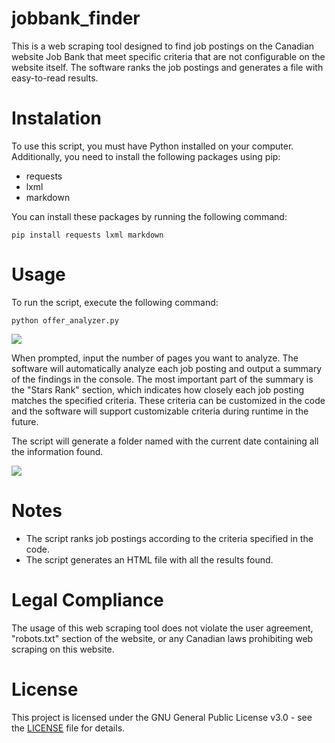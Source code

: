 # jobbank_finder

This is a web scraping tool designed to find job postings on the Canadian website Job Bank that meet specific criteria that are not configurable on the website itself. The software ranks the job postings and generates a file with easy-to-read results.

# Instalation

To use this script, you must have Python installed on your computer. Additionally, you need to install the following packages using pip:

* requests
* lxml
* markdown

You can install these packages by running the following command:

`pip install requests lxml markdown`

# Usage

To run the script, execute the following command:

`python offer_analyzer.py`

![](http://assets.nonskilledeveloper.com/16675314895783.jpg)

When prompted, input the number of pages you want to analyze. The software will automatically analyze each job posting and output a summary of the findings in the console. The most important part of the summary is the "Stars Rank" section, which indicates how closely each job posting matches the specified criteria. These criteria can be customized in the code and the software will support customizable criteria during runtime in the future.

The script will generate a folder named with the current date containing all the information found.

![](http://assets.nonskilledeveloper.com/16675319232825.jpg)

# Notes

* The script ranks job postings according to the criteria specified in the code.
* The script generates an HTML file with all the results found.

# Legal Compliance

The usage of this web scraping tool does not violate the user agreement, "robots.txt" section of the website, or any Canadian laws prohibiting web scraping on this website.

# License

This project is licensed under the GNU General Public License v3.0 - see the [<u>LICENSE</u>](https://github.com/nonskilledeveloper/jobbank_finder/blob/main/LICENSE) file for details.
